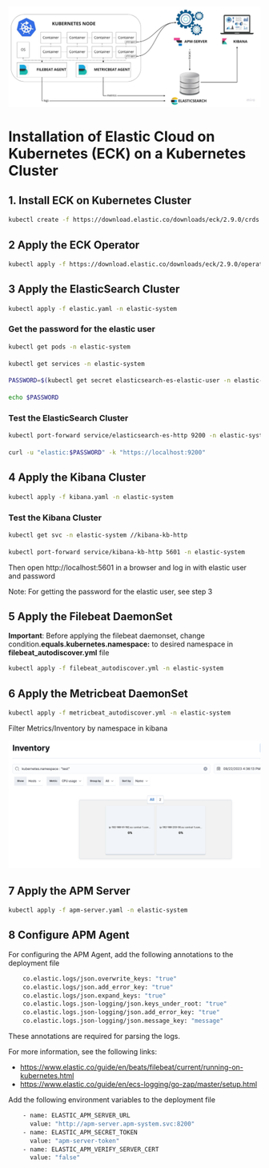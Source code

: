 ![Alt text](image.png)

# Installation of Elastic Cloud on Kubernetes (ECK) on a Kubernetes Cluster

## 1. Install ECK on Kubernetes Cluster

```bash
kubectl create -f https://download.elastic.co/downloads/eck/2.9.0/crds.yaml
```
## 2 Apply the ECK Operator

```bash
kubectl apply -f https://download.elastic.co/downloads/eck/2.9.0/operator.yaml
```
## 3 Apply the ElasticSearch Cluster

```bash
kubectl apply -f elastic.yaml -n elastic-system
```
### Get the password for the elastic user

```bash
kubectl get pods -n elastic-system

kubectl get services -n elastic-system

PASSWORD=$(kubectl get secret elasticsearch-es-elastic-user -n elastic-system -o go-template='{{.data.elastic | base64decode}}')

echo $PASSWORD 
```
### Test the ElasticSearch Cluster

```bash
kubectl port-forward service/elasticsearch-es-http 9200 -n elastic-system

curl -u "elastic:$PASSWORD" -k "https://localhost:9200"
```

## 4 Apply the Kibana Cluster

```bash
kubectl apply -f kibana.yaml -n elastic-system
```

### Test the Kibana Cluster

```bash
kubectl get svc -n elastic-system //kibana-kb-http

kubectl port-forward service/kibana-kb-http 5601 -n elastic-system
```

Then open http://localhost:5601 in a browser and log in with elastic user and password

Note: For getting the password for the elastic user, see step 3

## 5 Apply the Filebeat DaemonSet

**Important**: Before applying the filebeat daemonset, change condition.**equals.kubernetes.namespace:** to desired namespace in **filebeat_autodiscover.yml** file

```bash 
kubectl apply -f filebeat_autodiscover.yml -n elastic-system 
```

## 6 Apply the Metricbeat DaemonSet

```bash
kubectl apply -f metricbeat_autodiscover.yml -n elastic-system
```

Filter Metrics/Inventory by namespace in kibana

![Alt text](image-1.png)

## 7 Apply the APM Server

```bash
kubectl apply -f apm-server.yaml -n elastic-system
```

## 8 Configure APM Agent

For configuring the APM Agent, add the following annotations to the deployment file

```bash 
    co.elastic.logs/json.overwrite_keys: "true"
    co.elastic.logs/json.add_error_key: "true"
    co.elastic.logs/json.expand_keys: "true"
    co.elastic.logs.json-logging/json.keys_under_root: "true"
    co.elastic.logs.json-logging/json.add_error_key: "true"
    co.elastic.logs.json-logging/json.message_key: "message"
```

These annotations are required for parsing the logs. 

For more information, see the following links:
 - https://www.elastic.co/guide/en/beats/filebeat/current/running-on-kubernetes.html
 - https://www.elastic.co/guide/en/ecs-logging/go-zap/master/setup.html

Add the following environment variables to the deployment file

```bash
    - name: ELASTIC_APM_SERVER_URL
      value: "http://apm-server.apm-system.svc:8200"
    - name: ELASTIC_APM_SECRET_TOKEN
      value: "apm-server-token"
    - name: ELASTIC_APM_VERIFY_SERVER_CERT
      value: "false"
```
